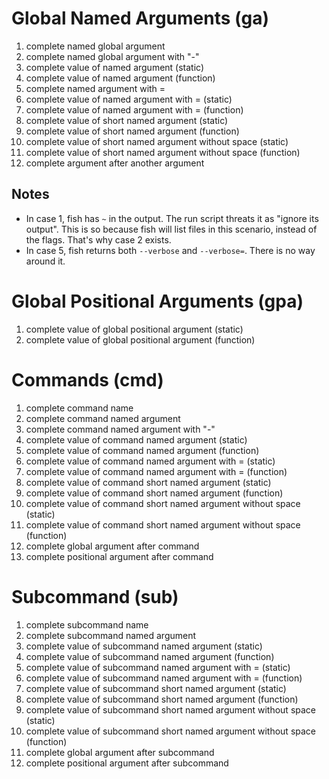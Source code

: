 # Global Named Arguments (ga)

1. complete named global argument
2. complete named global argument with "-"
3. complete value of named argument (static)
4. complete value of named argument (function)
5. complete named argument with =
6. complete value of named argument with = (static)
7. complete value of named argument with = (function)
8. complete value of short named argument (static)
9. complete value of short named argument (function)
10. complete value of short named argument without space (static)
11. complete value of short named argument without space (function)
12. complete argument after another argument

## Notes

- In case 1, fish has `~` in the output. The run script threats it as "ignore its output". This is
  so because fish will list files in this scenario, instead of the flags. That's why case 2 exists.
- In case 5, fish returns both `--verbose` and `--verbose=`. There is no way around it.

# Global Positional Arguments (gpa)

1. complete value of global positional argument (static)
2. complete value of global positional argument (function)

# Commands (cmd)

1. complete command name
2. complete command named argument
3. complete command named argument with "-"
4. complete value of command named argument (static)
5. complete value of command named argument (function)
6. complete value of command named argument with = (static)
7. complete value of command named argument with = (function)
8. complete value of command short named argument (static)
9. complete value of command short named argument (function)
10. complete value of command short named argument without space (static)
11. complete value of command short named argument without space (function)
12. complete global argument after command
13. complete positional argument after command

# Subcommand (sub)

1. complete subcommand name
2. complete subcommand named argument
3. complete value of subcommand named argument (static)
4. complete value of subcommand named argument (function)
5. complete value of subcommand named argument with = (static)
6. complete value of subcommand named argument with = (function)
7. complete value of subcommand short named argument (static)
8. complete value of subcommand short named argument (function)
9. complete value of subcommand short named argument without space (static)
10. complete value of subcommand short named argument without space (function)
11. complete global argument after subcommand
12. complete positional argument after subcommand
